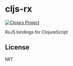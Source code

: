 # cljs-rx

[![Clojars Project](https://img.shields.io/clojars/v/milankinen/cljs-rx.svg)](https://clojars.org/milankinen/cljs-rx)

RxJS bindings for ClojureScript

## License

MIT
